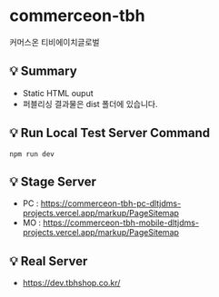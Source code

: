 # commerceon-tbh
커머스온 티비에이치글로벌

## 💡 Summary
- Static HTML ouput
- 퍼블리싱 결과물은 dist 폴더에 있습니다.

## 💡 Run Local Test Server Command
```
npm run dev
```

## 💡 Stage Server
- PC : https://commerceon-tbh-pc-dltjdms-projects.vercel.app/markup/PageSitemap
- MO : https://commerceon-tbh-mobile-dltjdms-projects.vercel.app/markup/PageSitemap

## 💡 Real Server
- https://dev.tbhshop.co.kr/

